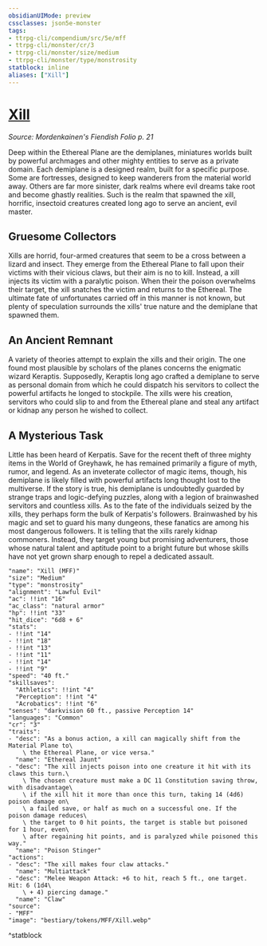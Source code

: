 ```yaml
---
obsidianUIMode: preview
cssclasses: json5e-monster
tags:
- ttrpg-cli/compendium/src/5e/mff
- ttrpg-cli/monster/cr/3
- ttrpg-cli/monster/size/medium
- ttrpg-cli/monster/type/monstrosity
statblock: inline
aliases: ["Xill"]
---
```

# [Xill](3-Compendium\CLI\bestiary\monstrosity/xill-mff.md)
*Source: Mordenkainen's Fiendish Folio p. 21*  

Deep within the Ethereal Plane are the demiplanes, miniatures worlds built by powerful archmages and other mighty entities to serve as a private domain. Each demiplane is a designed realm, built for a specific purpose. Some are fortresses, designed to keep wanderers from the material world away. Others are far more sinister, dark realms where evil dreams take root and become ghastly realities. Such is the realm that spawned the xill, horrific, insectoid creatures created long ago to serve an ancient, evil master.

## Gruesome Collectors

Xills are horrid, four-armed creatures that seem to be a cross between a lizard and insect. They emerge from the Ethereal Plane to fall upon their victims with their vicious claws, but their aim is no to kill. Instead, a xill injects its victim with a paralytic poison. When their the poison overwhelms their target, the xill snatches the victim and returns to the Ethereal. The ultimate fate of unfortunates carried off in this manner is not known, but plenty of speculation surrounds the xills' true nature and the demiplane that spawned them.

## An Ancient Remnant

A variety of theories attempt to explain the xills and their origin. The one found most plausible by scholars of the planes concerns the enigmatic wizard Keraptis. Supposedly, Keraptis long ago crafted a demiplane to serve as personal domain from which he could dispatch his servitors to collect the powerful artifacts he longed to stockpile. The xills were his creation, servitors who could slip to and from the Ethereal plane and steal any artifact or kidnap any person he wished to collect.

## A Mysterious Task

Little has been heard of Kerpatis. Save for the recent theft of three mighty items in the World of Greyhawk, he has remained primarily a figure of myth, rumor, and legend. As an inveterate collector of magic items, though, his demiplane is likely filled with powerful artifacts long thought lost to the multiverse. If the story is true, his demiplane is undoubtedly guarded by strange traps and logic-defying puzzles, along with a legion of brainwashed servitors and countless xills. As to the fate of the individuals seized by the xills, they perhaps form the bulk of Kerpatis's followers. Brainwashed by his magic and set to guard his many dungeons, these fanatics are among his most dangerous followers. It is telling that the xills rarely kidnap commoners. Instead, they target young but promising adventurers, those whose natural talent and aptitude point to a bright future but whose skills have not yet grown sharp enough to repel a dedicated assault.

```statblock
"name": "Xill (MFF)"
"size": "Medium"
"type": "monstrosity"
"alignment": "Lawful Evil"
"ac": !!int "16"
"ac_class": "natural armor"
"hp": !!int "33"
"hit_dice": "6d8 + 6"
"stats":
- !!int "14"
- !!int "18"
- !!int "13"
- !!int "11"
- !!int "14"
- !!int "9"
"speed": "40 ft."
"skillsaves":
  "Athletics": !!int "4"
  "Perception": !!int "4"
  "Acrobatics": !!int "6"
"senses": "darkvision 60 ft., passive Perception 14"
"languages": "Common"
"cr": "3"
"traits":
- "desc": "As a bonus action, a xill can magically shift from the Material Plane to\
    \ the Ethereal Plane, or vice versa."
  "name": "Ethereal Jaunt"
- "desc": "The xill injects poison into one creature it hit with its claws this turn.\
    \ The chosen creature must make a DC 11 Constitution saving throw, with disadvantage\
    \ if the xill hit it more than once this turn, taking 14 (4d6) poison damage on\
    \ a failed save, or half as much on a successful one. If the poison damage reduces\
    \ the target to 0 hit points, the target is stable but poisoned for 1 hour, even\
    \ after regaining hit points, and is paralyzed while poisoned this way."
  "name": "Poison Stinger"
"actions":
- "desc": "The xill makes four claw attacks."
  "name": "Multiattack"
- "desc": "Melee Weapon Attack: +6 to hit, reach 5 ft., one target. Hit: 6 (1d4\
    \ + 4) piercing damage."
  "name": "Claw"
"source":
- "MFF"
"image": "bestiary/tokens/MFF/Xill.webp"
```
^statblock